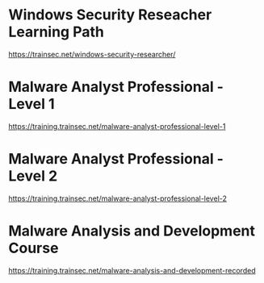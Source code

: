 # Windows Security Reseacher Learning Path
https://trainsec.net/windows-security-researcher/
# Malware Analyst Professional - Level 1
https://training.trainsec.net/malware-analyst-professional-level-1
# Malware Analyst Professional - Level 2
https://training.trainsec.net/malware-analyst-professional-level-2
# Malware Analysis and Development Course
https://training.trainsec.net/malware-analysis-and-development-recorded
